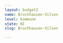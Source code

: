 ```yaml
---
layout: budget2
name: Bruchhausen-Vilsen
level: kommune
state: NI
slug: Bruchhausen-Vilsen

---
```



